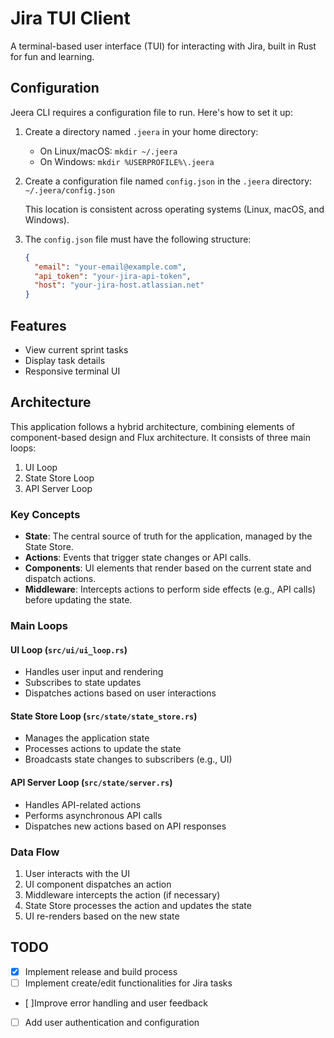 # Jira TUI Client

A terminal-based user interface (TUI) for interacting with Jira, built in Rust for fun and learning.


## Configuration

Jeera CLI requires a configuration file to run. Here's how to set it up:

1. Create a directory named `.jeera` in your home directory:
   - On Linux/macOS: `mkdir ~/.jeera`
   - On Windows: `mkdir %USERPROFILE%\.jeera`

2. Create a configuration file named `config.json` in the `.jeera` directory:
   `~/.jeera/config.json`

   This location is consistent across operating systems (Linux, macOS, and Windows).

3. The `config.json` file must have the following structure:

   ```json
   {
     "email": "your-email@example.com",
     "api_token": "your-jira-api-token",
     "host": "your-jira-host.atlassian.net"
   }
   ```

## Features

- View current sprint tasks
- Display task details
- Responsive terminal UI

## Architecture

This application follows a hybrid architecture, combining elements of component-based design and Flux architecture. It consists of three main loops:

1. UI Loop
2. State Store Loop
3. API Server Loop

### Key Concepts

- **State**: The central source of truth for the application, managed by the State Store.
- **Actions**: Events that trigger state changes or API calls.
- **Components**: UI elements that render based on the current state and dispatch actions.
- **Middleware**: Intercepts actions to perform side effects (e.g., API calls) before updating the state.

### Main Loops

#### UI Loop (`src/ui/ui_loop.rs`)

- Handles user input and rendering
- Subscribes to state updates
- Dispatches actions based on user interactions

#### State Store Loop (`src/state/state_store.rs`)

- Manages the application state
- Processes actions to update the state
- Broadcasts state changes to subscribers (e.g., UI)

#### API Server Loop (`src/state/server.rs`)

- Handles API-related actions
- Performs asynchronous API calls
- Dispatches new actions based on API responses

### Data Flow

1. User interacts with the UI
2. UI component dispatches an action
3. Middleware intercepts the action (if necessary)
4. State Store processes the action and updates the state
5. UI re-renders based on the new state

## TODO

- [x] Implement release and build process
- [ ] Implement create/edit functionalities for Jira tasks
- [ ]Improve error handling and user feedback
- [ ] Add user authentication and configuration
